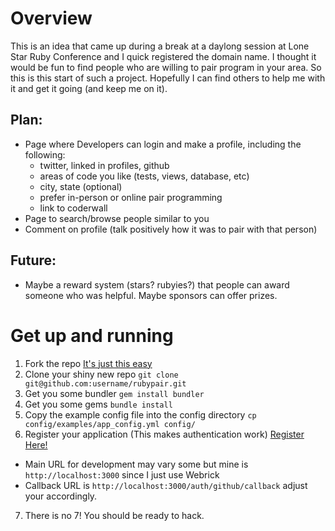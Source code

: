 # Overview
This is an idea that came up during a break at a daylong session at Lone Star Ruby Conference and I quick registered the domain name. I thought it would be fun to find people who are willing to pair program in your area. So this is this start of such a project. Hopefully I can find others to help me with it and get it going (and keep me on it).

## Plan:
* Page where Developers can login and make a profile, including the following:
  - twitter, linked in profiles, github
  - areas of code you like (tests, views, database, etc)
  - city, state (optional)
  - prefer in-person or online pair programming
  - link to coderwall
* Page to search/browse people similar to you
* Comment on profile (talk positively how it was to pair with that person)

## Future:
* Maybe a reward system (stars? rubyies?) that people can award someone who was helpful. Maybe sponsors can offer prizes.

# Get up and running

1.  Fork the repo [It's just this easy](http://help.github.com/fork-a-repo/)
2.  Clone your shiny new repo ```git clone git@github.com:username/rubypair.git```
3.  Get you some bundler ```gem install bundler```
4.  Get you some gems ```bundle install```
5.  Copy the example config file into the config directory ```cp config/examples/app_config.yml config/```
6.  Register your application (This makes authentication work) [Register Here!](http://github.com/account/applications/new)
  - Main URL for development may vary some but mine is ```http://localhost:3000``` since I just use Webrick
  - Callback URL is ```http://localhost:3000/auth/github/callback``` adjust your accordingly.
7.  There is no 7!  You should be ready to hack.
